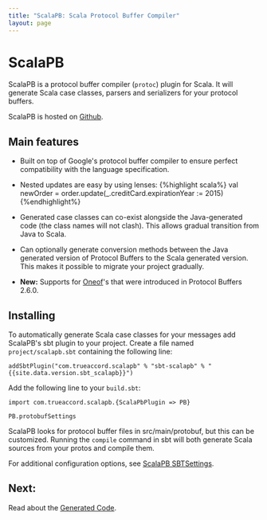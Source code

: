 ```yaml
---
title: "ScalaPB: Scala Protocol Buffer Compiler"
layout: page
---
```


# ScalaPB

ScalaPB is a protocol buffer compiler (`protoc`) plugin for Scala. It will
generate Scala case classes, parsers and serializers for your protocol
buffers.

ScalaPB is hosted on [Github](https://github.com/trueaccord/ScalaPB).

## Main features

* Built on top of Google's protocol buffer compiler to ensure perfect
  compatibility with the language specification.

* Nested updates are easy by using lenses:
{%highlight scala%}
val newOrder = order.update(_.creditCard.expirationYear := 2015)
{%endhighlight%}

* Generated case classes can co-exist alongside the Java-generated code (the
  class names will not clash). This allows gradual transition from Java to
  Scala.

* Can optionally generate conversion methods between the Java generated
  version of Protocol Buffers to the Scala generated version. This makes
  it possible to migrate your project gradually.

* **New:** Supports for
  [Oneof](https://developers.google.com/protocol-buffers/docs/proto#oneof)'s 
  that were introduced in Protocol Buffers 2.6.0.

## Installing

To automatically generate Scala case classes for your messages add ScalaPB's
sbt plugin to your project. Create a file named `project/scalapb.sbt`
containing the following line:

    addSbtPlugin("com.trueaccord.scalapb" % "sbt-scalapb" % "{{site.data.version.sbt_scalapb}}")

Add the following line to your `build.sbt`:

    import com.trueaccord.scalapb.{ScalaPbPlugin => PB}

    PB.protobufSettings

ScalaPB looks for protocol buffer files in src/main/protobuf, but this can be customized. Running the `compile` command in sbt will both generate Scala sources from your protos and compile them. 

For additional configuration options, see
[ScalaPB SBTSettings]({{site.baseurl}}/sbt-setings.html).

## Next:

Read about the [Generated Code]({{site.baseurl}}/generated-code.html).
